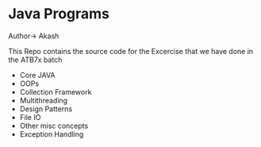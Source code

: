 # Java Programs

Author-> Akash

This Repo contains the source code for the Excercise that we have done in the ATB7x batch

- Core JAVA
- OOPs
- Collection Framework
- Multithreading
- Design Patterns
- File IO
- Other misc concepts
- Exception Handling
